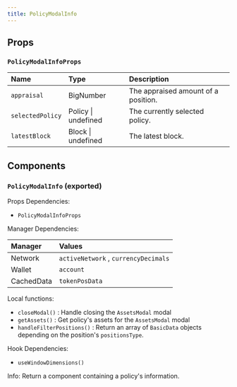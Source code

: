 ```yaml
---
title: PolicyModalInfo
---
```


## Props

### `PolicyModalInfoProps`

| Name | Type | Description                                                          |
| :--- | :--- | :------------------------------------------------------------------- |
| `appraisal` | BigNumber | The appraised amount of a position.
| `selectedPolicy` | Policy \| undefined | The currently selected policy.
| `latestBlock` | Block \| undefined | The latest block.

## Components

### `PolicyModalInfo` (exported)

Props Dependencies:

- `PolicyModalInfoProps`

Manager Dependencies:

| Manager | Values                                                          |
| :--- | :------------------------------------------------------------------- |
| Network | `activeNetwork` , `currencyDecimals`
| Wallet | `account`
| CachedData | `tokenPosData`

Local functions:
- `closeModal()` : Handle closing the `AssetsModal` modal
- `getAssets()` : Get policy's assets for the `AssetsModal` modal
- `handleFilterPositions()` : Return an array of `BasicData` objects depending on the position's `positionsType`.


Hook Dependencies:
- `useWindowDimensions()`

Info: Return a component containing a policy's information.